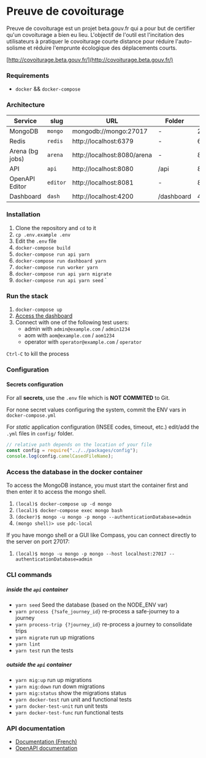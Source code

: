 # Preuve de covoiturage

Preuve de covoiturage est un projet beta.gouv.fr qui a pour but de certifier
qu'un covoiturage a bien eu lieu. L'objectif de l'outil est l'incitation des
utilisateurs à pratiquer le covoiturage courte distance pour réduire
l'auto-solisme et réduire l'emprunte écologique des déplacements courts.

[http://covoiturage.beta.gouv.fr/](http://covoiturage.beta.gouv.fr/)

### Requirements

- `docker` && `docker-compose`

### Architecture

| Service         | slug       | URL                         | Folder         | Port          |
|-----------------|------------|-----------------------------|----------------|---------------|
| MongoDB         | `mongo`    | mongodb://mongo:27017       | -              | 27017         |
| Redis           | `redis`    | http://localhost:6379       | -              | 6379          |
| Arena (bg jobs) | `arena`    | http://localhost:8080/arena | -              | 8080          |
| API             | `api`      | http://localhost:8080       | /api           | 8080          |
| OpenAPI Editor  | `editor`   | http://localhost:8081       | -              | 8081          |
| Dashboard       | `dash`     | http://localhost:4200       | /dashboard     | 4200          |

### Installation

1. Clone the repository and `cd` to it
2. `cp .env.example .env`
3. Edit the `.env` file
4. `docker-compose build`
5. `docker-compose run api yarn`
6. `docker-compose run dashboard yarn`
7. `docker-compose run worker yarn`
8. `docker-compose run api yarn migrate`
9. `docker-compose run api yarn seed`
`

### Run the stack

1. `docker-compose up`
2. [Access the dashboard](http://localhost:4200)
3. Connect with one of the following test users:
   - admin with `admin@example.com` / `admin1234`
   - aom with `aom@example.com` / `aom1234`
   - operator with `operator@example.com` / `operator`

`Ctrl-C` to kill the process

### Configuration

#### Secrets configuration

For all **secrets**, use the `.env` file which is **NOT COMMITED** to Git.

For none secret values configuring the system, commit the ENV vars in `docker-compose.yml`

For _static_ application configuration (INSEE codes, timeout, etc.) edit/add the `.yml` files in `config/` folder.

```js
// relative path depends on the location of your file
const config = require("../../packages/config");
console.log(config.camelCasedFileName);
```

### Access the database in the docker container

To access the MongoDB instance, you must start the container first and then
enter it to access the mongo shell.

1. `(local)$ docker-compose up -d mongo`
2. `(local)$ docker-compose exec mongo bash`
3. `(docker)$ mongo -u mongo -p mongo --authenticationDatabase=admin`
4. `(mongo shell)> use pdc-local`

If you have mongo shell or a GUI like Compass, you can connect directly to
the server on port 27017:

1. `(local)$ mongo -u mongo -p mongo --host localhost:27017 --authenticationDatabase=admin`

### CLI commands

##### inside the `api` container

- `yarn seed` Seed the database (based on the NODE_ENV var)
- `yarn process {?safe_journey_id}` re-process a safe-journey to a journey
- `yarn process-trip {?journey_id}` re-process a journey to consolidate trips
- `yarn migrate` run up migrations
- `yarn lint`
- `yarn test` run the tests

##### outside the `api` container

- `yarn mig:up` run up migrations
- `yarn mig:down` run down migrations
- `yarn mig:status` show the migrations status
- `yarn docker-test` run unit and functional tests
- `yarn docker-test-unit` run unit tests
- `yarn docker-test-func` run functional tests

### API documentation

- [Documentation (French)](https://registre-preuve-de-covoiturage.gitbook.io/produit/)
- [OpenAPI documentation](https://api-staging.covoiturage.beta.gouv.fr/openapi/)

